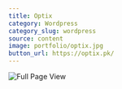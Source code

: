 ```yaml
---
title: Optix
category: Wordpress
category_slug: wordpress
source: content
image: portfolio/optix.jpg
button_url: https://optix.pk/
---
```


![Full Page View](portfolio/optix-fullpage.jpeg)
